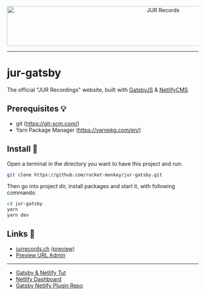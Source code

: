 <p align="center">
  <a href="http://jurrecords.ch" target="_blank">
    <img src="https://i.imgur.com/M2utZl8.png" alt="JUR Records" width="805" height="105"/>
  </a>
</p>

<hr />

# jur-gatsby
The official "JUR Recordings" website, built with [GatsbyJS](https://www.gatsbyjs.org/) & [NetlifyCMS](https://www.netlifycms.org/)

## Prerequisites 💡

* git (https://git-scm.com/)
* Yarn Package Manager (https://yarnpkg.com/en/)

## Install 💈

Open a terminal in the directory you want to have this project and run:
```sh
git clone https://github.com/rocket-monkey/jur-gatsby.git
```

Then go into project dir, install packages and start it, with following commands:
```sh
cd jur-gatsby
yarn
yarn dev
```

## Links 🔮

* [jurrecords.ch](https://jurrecords.ch/) ([preview](https://jovial-fermi-719433.netlify.com/))
* [Preview URL Admin](https://jovial-fermi-719433.netlify.com/admin/)
---
* [Gatsby & Netlify Tut](https://www.gatsbyjs.org/docs/netlify-cms/)
* [Netlify Dashboard](https://app.netlify.com/sites/jovial-fermi-719433/overview)
* [Gatsby Netlify Plugin Repo](https://github.com/gatsbyjs/gatsby/tree/master/packages/gatsby-plugin-netlify-cms)
